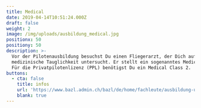 ```yaml
---
title: Medical
date: 2019-04-14T10:51:24.000Z
draft: false
weight: 2
image: /img/uploads/ausbildung_medical.jpg
positionx: 50
positiony: 50
description: >-
  Vor der Pilotenausbildung besuchst Du einen Fliegerarzt, der Dich auf Deine
  medizinische Tauglichkeit untersucht. Er stellt ein sogenanntes Medical aus.
  Für die Privatpilotenlizenz (PPL) benötigst Du ein Medical Class 2.
buttons:
  - cta: false
    title: infos
    url: 'https://www.bazl.admin.ch/bazl/de/home/fachleute/ausbildung-und-lizenzen/flugmedizinischer-dienst.html'
    blank: true
---
```


